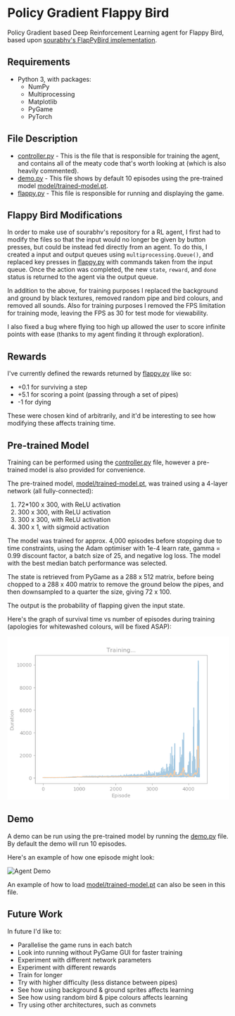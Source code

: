 Policy Gradient Flappy Bird
===============

Policy Gradient based Deep Reinforcement Learning agent for Flappy Bird, based upon [sourabhv's FlapPyBird implementation](https://github.com/sourabhv/FlapPyBird).


Requirements
------

* Python 3, with packages:
  * NumPy
  * Multiprocessing
  * Matplotlib
  * PyGame
  * PyTorch


File Description
-----
* [controller.py](controller.py) - This is the file that is responsible for training the agent, and contains all of the meaty code that's worth looking at (which is also heavily commented).
* [demo.py](demo.py) - This file shows by default 10 episodes using the pre-trained model [model/trained-model.pt](model/trained-model.pt).
* [flappy.py](flappy.py) - This file is responsible for running and displaying the game.


Flappy Bird Modifications
------

In order to make use of sourabhv's repository for a RL agent, I first had to modify the files so that the input would no longer be given by button presses, but could be instead fed directly from an agent.
To do this, I created a input and output queues using `multiprocessing.Queue()`, and replaced key presses in [flappy.py](flappy.py) with commands taken from the input queue.
Once the action was completed, the new `state`, `reward`, and `done` status is returned to the agent via the output queue.

In addition to the above, for training purposes I replaced the background and ground by black textures, removed random pipe and bird colours, and removed all sounds. Also for training purposes I removed the FPS limitation for training mode, leaving the FPS as 30 for test mode for viewability.

I also fixed a bug where flying too high up allowed the user to score infinite points with ease (thanks to my agent finding it through exploration).


Rewards
------

I've currently defined the rewards returned by [flappy.py](flappy.py) like so:
* +0.1 for surviving a step
* +5.1 for scoring a point (passing through a set of pipes)
* -1 for dying

These were chosen kind of arbitrarily, and it'd be interesting to see how modifying these affects training time.


Pre-trained Model
------

Training can be performed using the [controller.py](controller.py) file, however a pre-trained model is also provided for convenience.

The pre-trained model, [model/trained-model.pt](model/trained-model.pt), was trained using a 4-layer network (all fully-connected):

1. 72*100 x 300, with ReLU activation
2. 300 x 300, with ReLU activation
3. 300 x 300, with ReLU activation
4. 300 x 1, with sigmoid activation

The model was trained for approx. 4,000 episodes before stopping due to time constraints, using the Adam optimiser with 1e-4 learn rate, gamma = 0.99 discount factor, a batch size of 25, and negative log loss. The model with the best median batch performance was selected.

The state is retrieved from PyGame as a 288 x 512 matrix, before being chopped to a 288 x 400 matrix to remove the ground below the pipes, and then downsampled to a quarter the size, giving 72 x 100.

The output is the probability of flapping given the input state.

Here's the graph of survival time vs number of episodes during training (apologies for whitewashed colours, will be fixed ASAP):

![Training Graph](training-graph.png)


Demo
------

A demo can be run using the pre-trained model by running the [demo.py](demo.py) file. By default the demo will run 10 episodes.

Here's an example of how one episode might look:

![Agent Demo](example.gif)

An example of how to load [model/trained-model.pt](model/trained-model.pt) can also be seen in this file.


Future Work
------

In future I'd like to:

* Parallelise the game runs in each batch
* Look into running without PyGame GUI for faster training
* Experiment with different network parameters
* Experiment with different rewards
* Train for longer
* Try with higher difficulty (less distance between pipes)
* See how using background & ground sprites affects learning
* See how using random bird & pipe colours affects learning
* Try using other architectures, such as convnets
